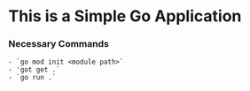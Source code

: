# This is a Simple Go Application

### Necessary Commands
    - `go mod init <module path>`
    - 'got get .`
    - `go run .`